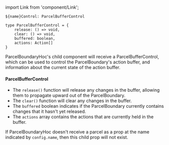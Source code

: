 import Link from 'component/Link';

```flow
${name}Control: ParcelBufferControl

type ParcelBufferControl = {
    release: () => void,
    clear: () => void,
    buffered: boolean,
    actions: Action[]
}
```

ParcelBoundaryHoc's child component will receive a ParcelBufferControl, which can be used to control the ParcelBoundary's action buffer, and information about the current state of the action buffer.

#### ParcelBufferControl

- The `release()` function will release any changes in the buffer, allowing them to propagate upward out of the ParcelBoundary.
- The `clear()` function will clear any changes in the buffer.
- The `buffered` boolean indicates if the ParcelBoundary currently contains changes that it hasn't yet released.
- The `actions` array contains the actions that are currently held in the buffer.

If ParcelBoundaryHoc doesn't receive a parcel as a prop at the name indicated by `config.name`, then this child prop will not exist.
